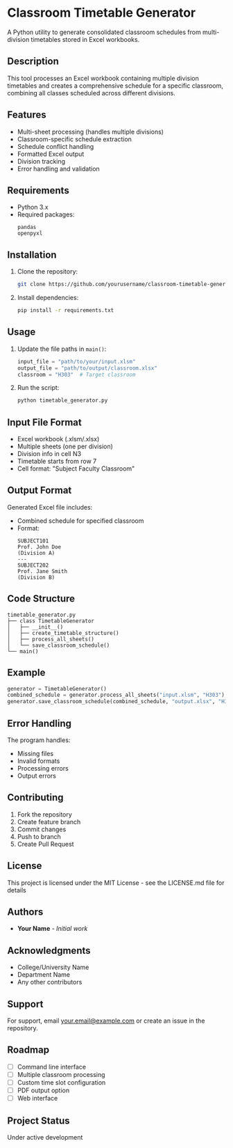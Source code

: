 
# Classroom Timetable Generator

A Python utility to generate consolidated classroom schedules from multi-division timetables stored in Excel workbooks.

## Description

This tool processes an Excel workbook containing multiple division timetables and creates a comprehensive schedule for a specific classroom, combining all classes scheduled across different divisions.

## Features

- Multi-sheet processing (handles multiple divisions)
- Classroom-specific schedule extraction
- Schedule conflict handling
- Formatted Excel output
- Division tracking
- Error handling and validation

## Requirements

- Python 3.x
- Required packages:
  ```
  pandas
  openpyxl
  ```

## Installation

1. Clone the repository:
   ```bash
   git clone https://github.com/yourusername/classroom-timetable-generator.git
   ```

2. Install dependencies:
   ```bash
   pip install -r requirements.txt
   ```

## Usage

1. Update the file paths in `main()`:
   ```python
   input_file = "path/to/your/input.xlsm"
   output_file = "path/to/output/classroom.xlsx"
   classroom = "H303"  # Target classroom
   ```

2. Run the script:
   ```bash
   python timetable_generator.py
   ```

## Input File Format

- Excel workbook (.xlsm/.xlsx)
- Multiple sheets (one per division)
- Division info in cell N3
- Timetable starts from row 7
- Cell format: "Subject Faculty Classroom"

## Output Format

Generated Excel file includes:
- Combined schedule for specified classroom
- Format:
  ```
  SUBJECT101
  Prof. John Doe
  (Division A)
  ---
  SUBJECT202
  Prof. Jane Smith
  (Division B)
  ```

## Code Structure

```
timetable_generator.py
├── class TimetableGenerator
│   ├── __init__()
│   ├── create_timetable_structure()
│   ├── process_all_sheets()
│   └── save_classroom_schedule()
└── main()
```

## Example

```python
generator = TimetableGenerator()
combined_schedule = generator.process_all_sheets("input.xlsm", "H303")
generator.save_classroom_schedule(combined_schedule, "output.xlsx", "H303")
```

## Error Handling

The program handles:
- Missing files
- Invalid formats
- Processing errors
- Output errors

## Contributing

1. Fork the repository
2. Create feature branch
3. Commit changes
4. Push to branch
5. Create Pull Request

## License

This project is licensed under the MIT License - see the LICENSE.md file for details

## Authors

* **Your Name** - *Initial work*

## Acknowledgments

* College/University Name
* Department Name
* Any other contributors

## Support

For support, email your.email@example.com or create an issue in the repository.

## Roadmap

- [ ] Command line interface
- [ ] Multiple classroom processing
- [ ] Custom time slot configuration
- [ ] PDF output option
- [ ] Web interface

## Project Status

Under active development